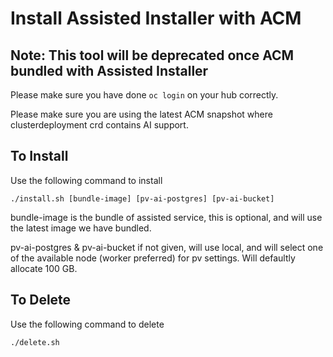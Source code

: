 # Install Assisted Installer with ACM

## Note: This tool will be deprecated once ACM bundled with Assisted Installer

Please make sure you have done `oc login` on your hub correctly.

Please make sure you are using the latest ACM snapshot where clusterdeployment crd contains AI support.

## To Install
Use the following command to install

```
./install.sh [bundle-image] [pv-ai-postgres] [pv-ai-bucket]
```

bundle-image is the bundle of assisted service, this is optional, and will use the latest image we have bundled.

pv-ai-postgres & pv-ai-bucket if not given, will use local, and will select one of the available node (worker preferred) for pv settings. Will defaultly allocate 100 GB.


## To Delete
Use the following command to delete

```
./delete.sh
```

